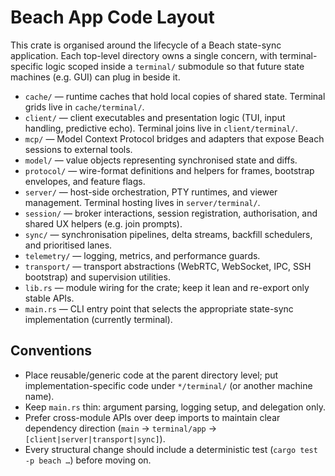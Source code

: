 # Beach App Code Layout

This crate is organised around the lifecycle of a Beach state-sync application. Each top-level directory owns a single concern, with terminal-specific logic scoped inside a `terminal/` submodule so that future state machines (e.g. GUI) can plug in beside it.

- `cache/` — runtime caches that hold local copies of shared state. Terminal grids live in `cache/terminal/`.
- `client/` — client executables and presentation logic (TUI, input handling, predictive echo). Terminal joins live in `client/terminal/`.
- `mcp/` — Model Context Protocol bridges and adapters that expose Beach sessions to external tools.
- `model/` — value objects representing synchronised state and diffs.
- `protocol/` — wire-format definitions and helpers for frames, bootstrap envelopes, and feature flags.
- `server/` — host-side orchestration, PTY runtimes, and viewer management. Terminal hosting lives in `server/terminal/`.
- `session/` — broker interactions, session registration, authorisation, and shared UX helpers (e.g. join prompts).
- `sync/` — synchronisation pipelines, delta streams, backfill schedulers, and prioritised lanes.
- `telemetry/` — logging, metrics, and performance guards.
- `transport/` — transport abstractions (WebRTC, WebSocket, IPC, SSH bootstrap) and supervision utilities.
- `lib.rs` — module wiring for the crate; keep it lean and re-export only stable APIs.
- `main.rs` — CLI entry point that selects the appropriate state-sync implementation (currently terminal).

## Conventions

- Place reusable/generic code at the parent directory level; put implementation-specific code under `*/terminal/` (or another machine name).
- Keep `main.rs` thin: argument parsing, logging setup, and delegation only.
- Prefer cross-module APIs over deep imports to maintain clear dependency direction (`main` → `terminal/app` → `[client|server|transport|sync]`).
- Every structural change should include a deterministic test (`cargo test -p beach …`) before moving on.
